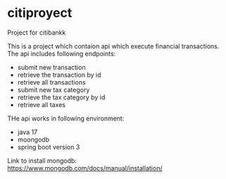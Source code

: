 # citiproyect
Project for citibankk

This is a project which contaion api which execute financial transactions.
The api includes following endpoints:
- submit new transaction
- retrieve the transaction by id
- retrieve all transactions
- submit new tax category
- retrieve the tax category by id
- retrieve all taxes

THe api works in following environment:
- java 17
- moongodb
- spring boot version 3

Link to install mongodb: https://www.mongodb.com/docs/manual/installation/

